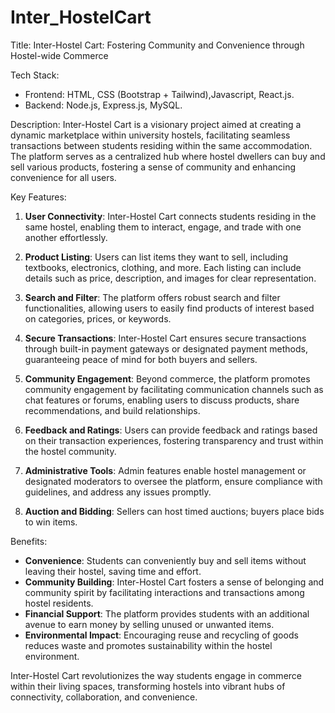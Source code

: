 # Inter_HostelCart
Title: Inter-Hostel Cart: Fostering Community and Convenience through Hostel-wide Commerce

Tech Stack:

  - Frontend: HTML, CSS (Bootstrap + Tailwind),Javascript, React.js.
  - Backend: Node.js, Express.js, MySQL.

Description:
Inter-Hostel Cart is a visionary project aimed at creating a dynamic marketplace within university hostels, facilitating seamless transactions between students residing within the same accommodation. The platform serves as a centralized hub where hostel dwellers can buy and sell various products, fostering a sense of community and enhancing convenience for all users.

Key Features:
1. **User Connectivity**: Inter-Hostel Cart connects students residing in the same hostel, enabling them to interact, engage, and trade with one another effortlessly.

2. **Product Listing**: Users can list items they want to sell, including textbooks, electronics, clothing, and more. Each listing can include details such as price, description, and images for clear representation.

3. **Search and Filter**: The platform offers robust search and filter functionalities, allowing users to easily find products of interest based on categories, prices, or keywords.

4. **Secure Transactions**: Inter-Hostel Cart ensures secure transactions through built-in payment gateways or designated payment methods, guaranteeing peace of mind for both buyers and sellers.

5. **Community Engagement**: Beyond commerce, the platform promotes community engagement by facilitating communication channels such as chat features or forums, enabling users to discuss products, share recommendations, and build relationships.

6. **Feedback and Ratings**: Users can provide feedback and ratings based on their transaction experiences, fostering transparency and trust within the hostel community.

7. **Administrative Tools**: Admin features enable hostel management or designated moderators to oversee the platform, ensure compliance with guidelines, and address any issues promptly.

8. **Auction and Bidding**: Sellers can host timed auctions; buyers place bids to win items.

Benefits:
- **Convenience**: Students can conveniently buy and sell items without leaving their hostel, saving time and effort.
- **Community Building**: Inter-Hostel Cart fosters a sense of belonging and community spirit by facilitating interactions and transactions among hostel residents.
- **Financial Support**: The platform provides students with an additional avenue to earn money by selling unused or unwanted items.
- **Environmental Impact**: Encouraging reuse and recycling of goods reduces waste and promotes sustainability within the hostel environment.

Inter-Hostel Cart revolutionizes the way students engage in commerce within their living spaces, transforming hostels into vibrant hubs of connectivity, collaboration, and convenience.